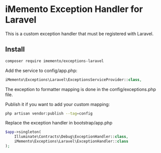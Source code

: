 # iMemento Exception Handler for Laravel

This is a custom exception handler that must be registered with Laravel.

## Install
```bash
composer require imemento/exceptions-laravel
```

Add the service to config/app.php:
```php
iMemento\Exceptions\Laravel\ExceptionsServiceProvider::class,
```

The exception to formatter mapping is done in the config/exceptions.php file.

Publish it if you want to add your custom mapping:
```bash
php artisan vendor:publish --tag=config
```

Replace the exception handler in bootstrap/app.php
```php
$app->singleton(
    Illuminate\Contracts\Debug\ExceptionHandler::class,
    iMemento\Exceptions\Laravel\ExceptionHandler::class
);
```

